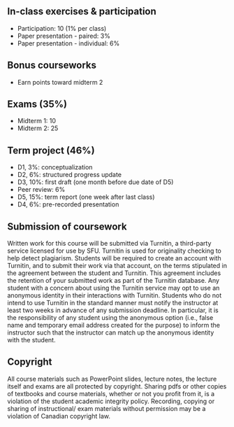 
## In-class exercises & participation 

- Participation: 10 (1% per class)
- Paper presentation - paired: 3%
- Paper presentation - individual: 6%

  
## Bonus courseworks 

- Earn points toward midterm 2
 
## Exams (35%)

- Midterm 1: 10
- Midterm 2: 25
 
## Term project (46%)

- D1, 3%: conceptualization
- D2, 6%: structured progress update 
- D3, 10%: first draft (one month before due date of D5)
- Peer review: 6%
- D5, 15%: term report (one week after last class)
- D4, 6%: pre-recorded presentation 

## Submission of coursework

Written work for this course will be submitted via Turnitin, a third-party service licensed for use by SFU. Turnitin is used for originality checking to help detect plagiarism. Students will be required to create an account with Turnitin, and to submit their work via that account, on the terms stipulated in the agreement between the student and Turnitin. This agreement includes the retention of your submitted work as part of the Turnitin database. Any student with a concern about using the Turnitin service may opt to use an anonymous identity in their interactions with Turnitin. Students who do not intend to use Turnitin in the standard manner must notify the instructor at least two weeks in advance of any submission deadline. In particular, it is the responsibility of any student using the anonymous option (i.e., false name and temporary email address created for the purpose) to inform the instructor such that the instructor can match up the anonymous identity with the student.


## Copyright

All course materials such as PowerPoint slides, lecture notes, the lecture itself and exams are all protected by copyright. Sharing pdfs or other copies of textbooks and course materials, whether or not you profit from it, is a violation of the student academic integrity policy. Recording, copying or sharing of instructional/ exam materials without permission may be a violation of Canadian copyright law.
